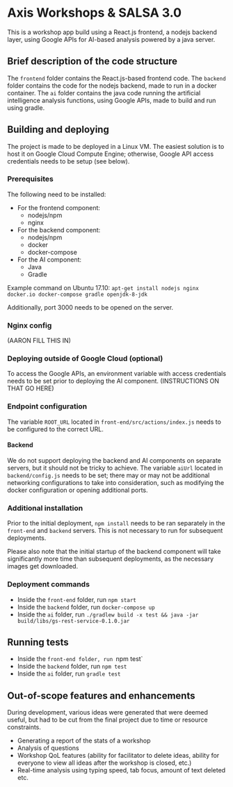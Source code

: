 # Axis Workshops & SALSA 3.0 #
This is a workshop app build using a React.js frontend, a nodejs backend layer, using Google APIs for AI-based analysis powered by a java server.

## Brief description of the code structure
The `frontend` folder contains the React.js-based frontend code. The `backend` folder contains the code for the nodejs backend, made to run in a docker container. The `ai` folder contains the java code running the artificial intelligence analysis functions, using Google APIs, made to build and run using gradle.

## Building and deploying
The project is made to be deployed in a Linux VM. The easiest solution is to host it on Google Cloud Compute Engine; otherwise, Google API access credentials needs to be setup (see below).

### Prerequisites
The following need to be installed:
 * For the frontend component:
   * nodejs/npm
   * nginx
 * For the backend component:
   * nodejs/npm
   * docker
   * docker-compose
 * For the AI component:
   * Java
   * Gradle

Example command on Ubuntu 17.10: `apt-get install nodejs nginx docker.io docker-compose gradle openjdk-8-jdk`

Additionally, port 3000 needs to be opened on the server.

### Nginx config
(AARON FILL THIS IN)

### Deploying outside of Google Cloud (optional)
To access the Google APIs, an environment variable with access credentials needs to be set prior to deploying the AI component. (INSTRUCTIONS ON THAT GO HERE)

### Endpoint configuration
The variable `ROOT_URL` located in `front-end/src/actions/index.js` needs to be configured to the correct URL.

#### Backend
We do not support deploying the backend and AI components on separate servers, but it should not be tricky to achieve. The variable `aiUrl` located in `backend/config.js` needs to be set; there may or may not be additional networking configurations to take into consideration, such as modifying the docker configuration or opening additional ports.

### Additional installation
Prior to the initial deployment, `npm install` needs to be ran separately in the `front-end` and `backend` servers. This is not necessary to run for subsequent deployments.

Please also note that the initial startup of the backend component will take significantly more time than subsequent deployments, as the necessary images get downloaded.

### Deployment commands
 * Inside the `front-end` folder, run `npm start`
 * Inside the `backend` folder, run `docker-compose up`
 * Inside the `ai` folder, run `./gradlew build -x test && java -jar build/libs/gs-rest-service-0.1.0.jar`

## Running tests
 * Inside the `front-end folder, run `npm test`
 * Inside the `backend` folder, run `npm test`
 * Inside the `ai` folder, run `gradle test`

## Out-of-scope features and enhancements
During development, various ideas were generated that were deemed useful, but had to be cut from the final project due to time or resource constraints.
 * Generating a report of the stats of a workshop
 * Analysis of questions
 * Workshop QoL features (ability for facilitator to delete ideas, ability for everyone to view all ideas after the workshop is closed, etc.)
 * Real-time analysis using typing speed, tab focus, amount of text deleted etc.
